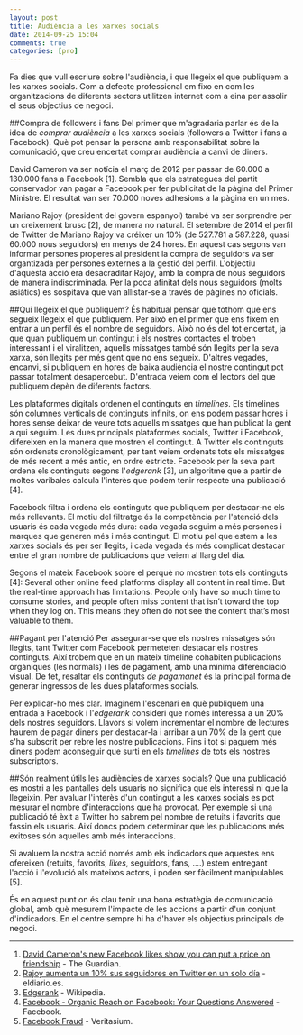 ```yaml
---
layout: post
title: Audiència a les xarxes socials
date: 2014-09-25 15:04
comments: true
categories: [pro]
---
```

Fa dies que vull escriure sobre l'audiència, i que llegeix el que publiquem a les xarxes socials. Com a defecte professional em fixo en com les organitzacions de diferents sectors utilitzen internet com a eina per assolir el seus objectius de negoci.

##Compra de followers i fans
Del primer que m'agradaria parlar és de la idea de *comprar audiència* a les xarxes socials (followers a Twitter i fans a Facebook). Què pot pensar la persona amb responsabilitat sobre la comunicació, que creu encertat comprar audiència a canvi de diners.

David Cameron va ser notícia el març de 2012 per passar de 60.000 a 130.000 fans a Facebook [1]. Sembla que els estrategues del partit conservador van pagar a Facebook per fer publicitat de la pàgina del Primer Ministre. El resultat van ser 70.000 noves adhesions a la pàgina en un mes.

Mariano Rajoy (president del govern espanyol) també va ser sorprendre per un creixement brusc [2], de manera no natural. El setembre de 2014 el perfil de Twitter de Mariano Rajoy va créixer un 10% (de 527.781 a 587.228, quasi 60.000 nous seguidors) en menys de 24 hores. En aquest cas segons van informar persones properes al president la compra de seguidors va ser organtizada per persones externes a la gestió del perfil. L'objectiu d'aquesta acció era desacraditar Rajoy, amb la compra de nous seguidors de manera indiscriminada. Per la poca afinitat dels nous seguidors (molts asiàtics) es sospitava que van allistar-se a través de pàgines no oficials.

##Qui llegeix el que publiquem?
És habitual pensar que tothom que ens segueix llegeix el que publiquem. Per això en el primer que ens fixem en entrar a un perfil és el nombre de seguidors. Això no és del tot encertat, ja que quan publiquem un contingut i els nostres contactes el troben interessant i el viralitzen, aquells missatges també són llegits per la seva xarxa, són llegits per més gent que no ens segueix. D'altres vegades, encanvi, si publiquem en hores de baixa audiència el nostre contingut pot passar totalment desapercebut. D'entrada veiem com el lectors del que publiquem depèn de diferents factors.

Les plataformes digitals ordenen el continguts en *timelines*. Els timelines són columnes verticals de continguts infinits, on ens podem passar hores i hores sense deixar de veure tots aquells missatges que han publicat la gent a qui seguim. Les dues principals plataformes socials, Twitter i Facebook, difereixen en la manera que mostren el contingut. A Twitter els continguts són ordenats cronològicament, per tant veiem ordenats tots els missatges de més recent a més antic, en ordre estricte. Facebook per la seva part ordena els continguts segons l'*edgerank* [3], un algoritme que a partir de moltes varibales calcula l'interès que podem tenir respecte una publicació [4].

Facebook filtra i ordena els continguts que publiquem per destacar-ne els més rellevants. El motiu del filtratge és la competència per l'atenció dels usuaris és cada vegada més dura: cada vegada seguim a més persones i marques que generen més i més contingut. El motiu pel que estem a les xarxes socials és per ser llegits, i cada vegada és més complicat destacar entre el gran nombre de publicacions que veiem al llarg del dia.

Segons el mateix Facebook sobre el perquè no mostren tots els continguts [4]:
	Several other online feed platforms display all content in real time. But the real-time approach has limitations. People only have so much time to consume stories, and people often miss content that isn’t toward the top when they log on. This means they often do not see the content that’s most valuable to them.

##Pagant per l'atenció
Per assegurar-se que els nostres missatges són llegits, tant Twitter com Facebook permeteten destacar els nostres continguts. Així trobem que en un mateix timeline cohabiten publicacions orgàniques (les normals) i les de pagament, amb una mínima diferenciació visual.  De fet, resaltar els continguts *de pagamanet* és la principal forma de generar ingressos de les dues plataformes socials.

Per explicar-ho més clar. Imaginem l'escenari en què publiquem una entrada a Facebook i l'*edgerank* consideri que només interessa a un 20% dels nostres seguidors. Llavors si volem incrementar el nombre de lectures haurem de pagar diners per destacar-la i arribar a un 70% de la gent que s'ha subscrit per rebre les nostre publicacions. Fins i tot si paguem més diners podem aconseguir que surti en els *timelines* de tots els nostres subscriptors.

##Són realment útils les audiències de xarxes socials?
Que una publicació es mostri a les pantalles dels usuaris no significa que els interessi ni que la llegeixin. Per avaluar l'interès d'un contingut a les xarxes socials es pot mesurar el nombre d'interaccions que ha provocat. Per exemple si una publicació té èxit a Twitter ho sabrem pel nombre de retuits i favorits que fassin els usuaris. Així doncs podem determinar que les publicacions més exitoses són aquelles amb més interaccions.

Si avaluem la nostra acció només amb els indicadors que aquestes ens ofereixen (retuits, favorits, *likes*, seguidors, fans, ....) estem entregant l'acció i l'evolució als mateixos actors, i poden ser fàcilment manipulables [5].

És en aquest punt on és clau tenir una bona estratègia de comunicació global, amb què mesurem l'impacte de les accions a partir d'un conjunt d'indicadors. En el centre sempre hi ha d'haver els objectius principals de negoci.

---
1. [David Cameron's new Facebook likes show you can put a price on friendship](http://www.theguardian.com/media/shortcuts/2014/mar/10/david-cameron-facebook-price-friends) - The Guardian.  
2. [Rajoy aumenta un 10% sus seguidores en Twitter en un solo día](http://www.eldiario.es/politica/Rajoy-aumenta-seguidores-Twitter-solo_0_299920116.html) - eldiario.es.  
3. [Edgerank](http://en.wikipedia.org/wiki/EdgeRank) - Wikipedia.  
4. [Facebook - Organic Reach on Facebook: Your Questions Answered](https://www.facebook.com/business/news/Organic-Reach-on-Facebook) - Facebook.  
5. [Facebook Fraud](http://www.youtube.com/embed/oVfHeWTKjag) - Veritasium.  
